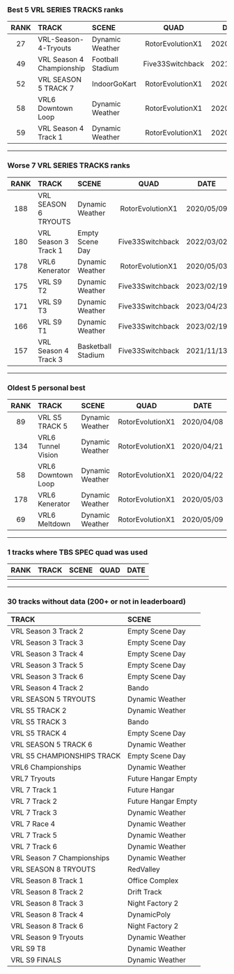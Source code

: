 ### Best 5 VRL SERIES TRACKS ranks
|RANK|TRACK|SCENE|QUAD|DATE|
|:---:|:---|:---|:---:|:---:|
|27|VRL-Season-4-Tryouts|Dynamic Weather|RotorEvolutionX1|2020/05/16|
|49|VRL Season 4 Championship|Football Stadium|Five33Switchback|2021/11/07|
|52|VRL SEASON 5 TRACK 7|IndoorGoKart|RotorEvolutionX1|2020/05/18|
|58|VRL6 Downtown Loop|Dynamic Weather|RotorEvolutionX1|2020/04/22|
|59|VRL Season 4 Track 1|Dynamic Weather|RotorEvolutionX1|2020/11/28|
---
### Worse 7 VRL SERIES TRACKS ranks
|RANK|TRACK|SCENE|QUAD|DATE|
|:---:|:---|:---|:---:|:---:|
|188|VRL SEASON 6 TRYOUTS|Dynamic Weather|RotorEvolutionX1|2020/05/09|
|180|VRL Season 3 Track 1|Empty Scene Day|Five33Switchback|2022/03/02|
|178|VRL6 Kenerator|Dynamic Weather|RotorEvolutionX1|2020/05/03|
|175|VRL S9 T2|Dynamic Weather|Five33Switchback|2023/02/19|
|171|VRL S9 T3|Dynamic Weather|Five33Switchback|2023/04/23|
|166|VRL S9 T1|Dynamic Weather|Five33Switchback|2023/02/19|
|157|VRL Season 4 Track 3|Basketball Stadium|Five33Switchback|2021/11/13|
---
### Oldest 5 personal best
|RANK|TRACK|SCENE|QUAD|DATE|
|:---:|:---|:---|:---:|:---:|
|89|VRL S5 TRACK 5|Dynamic Weather|RotorEvolutionX1|2020/04/08|
|134|VRL6 Tunnel Vision|Dynamic Weather|RotorEvolutionX1|2020/04/21|
|58|VRL6 Downtown Loop|Dynamic Weather|RotorEvolutionX1|2020/04/22|
|178|VRL6 Kenerator|Dynamic Weather|RotorEvolutionX1|2020/05/03|
|69|VRL6 Meltdown|Dynamic Weather|RotorEvolutionX1|2020/05/09|
---
### 1 tracks where TBS SPEC quad was used
|RANK|TRACK|SCENE|QUAD|DATE|
|:---:|:---|:---|:---:|:---:|
||||||
---
### 30 tracks without data (200+ or not in leaderboard)
|TRACK|SCENE|
|:---|:---|
|VRL Season 3 Track 2|Empty Scene Day|
|VRL Season 3 Track 3|Empty Scene Day|
|VRL Season 3 Track 4|Empty Scene Day|
|VRL Season 3 Track 5|Empty Scene Day|
|VRL Season 3 Track 6|Empty Scene Day|
|VRL Season 4 Track 2|Bando|
|VRL SEASON 5 TRYOUTS|Dynamic Weather|
|VRL S5 TRACK 2|Dynamic Weather|
|VRL S5 TRACK 3|Bando|
|VRL S5 TRACK 4|Empty Scene Day|
|VRL SEASON 5 TRACK 6|Dynamic Weather|
|VRL S5 CHAMPIONSHIPS TRACK|Empty Scene Day|
|VRL6 Championships|Dynamic Weather|
|VRL7 Tryouts|Future Hangar Empty|
|VRL 7 Track 1|Future Hangar|
|VRL 7 Track 2|Future Hangar Empty|
|VRL 7 Track 3|Dynamic Weather|
|VRL 7 Race 4|Dynamic Weather|
|VRL 7 Track 5|Dynamic Weather|
|VRL 7 Track 6|Dynamic Weather|
|VRL Season 7 Championships|Dynamic Weather|
|VRL SEASON 8 TRYOUTS|RedValley|
|VRL Season 8 Track 1|Office Complex|
|VRL Season 8 Track 2|Drift Track|
|VRL Season 8 Track 3|Night Factory 2|
|VRL Season 8 Track 4|DynamicPoly|
|VRL Season 8 Track 6|Night Factory 2|
|VRL Season 9 Tryouts|Dynamic Weather|
|VRL S9 T8|Dynamic Weather|
|VRL S9 FINALS|Dynamic Weather|
